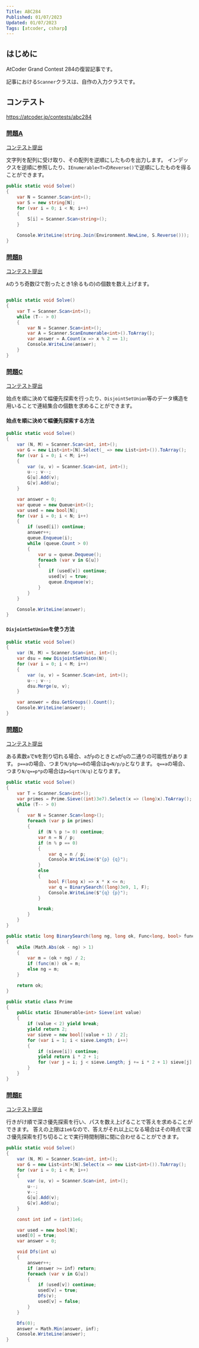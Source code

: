 ```yaml
---
Title: ABC284
Published: 01/07/2023
Updated: 01/07/2023
Tags: [atcoder, csharp]
---
```


## はじめに

AtCoder Grand Contest 284の復習記事です。

記事における`Scanner`クラスは、自作の入力クラスです。

## コンテスト

<https://atcoder.jp/contests/abc284>

### [問題A](https://atcoder.jp/contests/abc284/tasks/abc284_a)

[コンテスト提出](https://atcoder.jp/contests/ABC284/submissions/37794799)

文字列を配列に受け取り、その配列を逆順にしたものを出力します。
インデックスを逆順に参照したり、`IEnumerable<T>`の`Reverse()`で逆順にしたものを得ることができます。

```csharp
public static void Solve()
{
    var N = Scanner.Scan<int>();
    var S = new string[N];
    for (var i = 0; i < N; i++)
    {
        S[i] = Scanner.Scan<string>();
    }

    Console.WriteLine(string.Join(Environment.NewLine, S.Reverse()));
}
```

### [問題B](https://atcoder.jp/contests/abc284/tasks/abc284_b)

[コンテスト提出](https://atcoder.jp/contests/ABC284/submissions/37797656)

`A`のうち奇数(2で割ったとき1余るもの)の個数を数え上げます。

```csharp

public static void Solve()
{
    var T = Scanner.Scan<int>();
    while (T-- > 0)
    {
        var N = Scanner.Scan<int>();
        var A = Scanner.ScanEnumerable<int>().ToArray();
        var answer = A.Count(x => x % 2 == 1);
        Console.WriteLine(answer);
    }
}
```

### [問題C](https://atcoder.jp/contests/abc284/tasks/abc284_c)

[コンテスト提出](https://atcoder.jp/contests/ABC284/submissions/37800764)

始点を順に決めて幅優先探索を行ったり、`DisjointSetUnion`等のデータ構造を用いることで連結集合の個数を求めることができます。

#### 始点を順に決めて幅優先探索する方法

```csharp
public static void Solve()
{
    var (N, M) = Scanner.Scan<int, int>();
    var G = new List<int>[N].Select(_ => new List<int>()).ToArray();
    for (var i = 0; i < M; i++)
    {
        var (u, v) = Scanner.Scan<int, int>();
        u--; v--;
        G[u].Add(v);
        G[v].Add(u);
    }

    var answer = 0;
    var queue = new Queue<int>();
    var used = new bool[N];
    for (var i = 0; i < N; i++)
    {
        if (used[i]) continue;
        answer++;
        queue.Enqueue(i);
        while (queue.Count > 0)
        {
            var u = queue.Dequeue();
            foreach (var v in G[u])
            {
                if (used[v]) continue;
                used[v] = true;
                queue.Enqueue(v);
            }
        }
    }

    Console.WriteLine(answer);
}
```

#### `DisjointSetUnion`を使う方法

```csharp
public static void Solve()
{
    var (N, M) = Scanner.Scan<int, int>();
    var dsu = new DisjointSetUnion(N);
    for (var i = 0; i < M; i++)
    {
        var (u, v) = Scanner.Scan<int, int>();
        u--; v--;
        dsu.Merge(u, v);
    }

    var answer = dsu.GetGroups().Count();
    Console.WriteLine(answer);
}
```

### [問題D](https://atcoder.jp/contests/abc284/tasks/abc284_d)

[コンテスト提出](https://atcoder.jp/contests/ABC284/submissions/37847198)

ある素数`a`で`N`を割り切れる場合、`a`が`p`のときと`a`が`q`の二通りの可能性があります。
`p==a`の場合、つまり`N/p%p==0`の場合は`q=N/p/p`となります。
`q==a`の場合、つまり`N/q==p*p`の場合は`p=Sqrt(N/q)`となります。

```csharp
public static void Solve()
{
    var T = Scanner.Scan<int>();
    var primes = Prime.Sieve((int)3e7).Select(x => (long)x).ToArray();
    while (T-- > 0)
    {
        var N = Scanner.Scan<long>();
        foreach (var p in primes)
        {
            if (N % p != 0) continue;
            var n = N / p;
            if (n % p == 0)
            {
                var q = n / p;
                Console.WriteLine($"{p} {q}");
            }
            else
            {
                bool F(long x) => x * x <= n;
                var q = BinarySearch((long)3e9, 1, F);
                Console.WriteLine($"{q} {p}");
            }

            break;
        }
    }
}

public static long BinarySearch(long ng, long ok, Func<long, bool> func)
{
    while (Math.Abs(ok - ng) > 1)
    {
        var m = (ok + ng) / 2;
        if (func(m)) ok = m;
        else ng = m;
    }

    return ok;
}

public static class Prime
{
    public static IEnumerable<int> Sieve(int value)
    {
        if (value < 2) yield break;
        yield return 2;
        var sieve = new bool[(value + 1) / 2];
        for (var i = 1; i < sieve.Length; i++)
        {
            if (sieve[i]) continue;
            yield return i * 2 + 1;
            for (var j = i; j < sieve.Length; j += i * 2 + 1) sieve[j] = true;
        }
    }
}
```

### [問題E](https://atcoder.jp/contests/abc284/tasks/abc284_e)

[コンテスト提出](https://atcoder.jp/contests/ABC284/submissions/37831298)

行きがけ順で深さ優先探索を行い、パスを数え上げることで答えを求めることができます。
答えの上限は`1e6`なので、答えがそれ以上になる場合はその時点で深さ優先探索を打ち切ることで実行時間制限に間に合わせることができます。

```csharp
public static void Solve()
{
    var (N, M) = Scanner.Scan<int, int>();
    var G = new List<int>[N].Select(x => new List<int>()).ToArray();
    for (var i = 0; i < M; i++)
    {
        var (u, v) = Scanner.Scan<int, int>();
        u--;
        v--;
        G[u].Add(v);
        G[v].Add(u);
    }

    const int inf = (int)1e6;

    var used = new bool[N];
    used[0] = true;
    var answer = 0;

    void Dfs(int u)
    {
        answer++;
        if (answer >= inf) return;
        foreach (var v in G[u])
        {
            if (used[v]) continue;
            used[v] = true;
            Dfs(v);
            used[v] = false;
        }
    }

    Dfs(0);
    answer = Math.Min(answer, inf);
    Console.WriteLine(answer);
}
```
